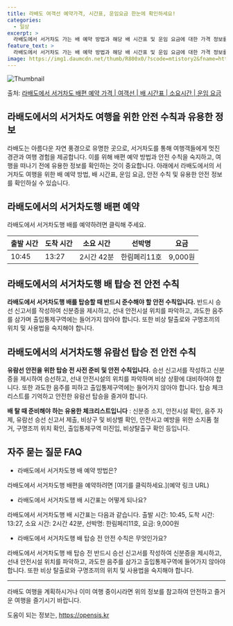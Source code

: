 ```yaml
---
title: 라배도 여객선 예약가격, 시간표, 운임요금 한눈에 확인하세요!
categories:
  - 일상
excerpt: >
  라배도에서 서거차도 가는 배 예약 방법과 해당 배 시간표 및 운임 요금에 대한 가격 정보를 안내 드리겠습니다. 안전하고 재밋는 서거차도행 여행을 위해 아래 정보 참고하시기 바랍니다. 서거차도행 배편 예약하기 👈 클릭라배도에서 서거차도행 배 시간표출발 시간도착 시간소요 시간선박명요금10:4513:272시간 42분한림페리11호9,000원서거차도행 배편 예약하기 👈 클릭라배도에서 서거차도행 여객선 탑승 시 이용수칙중요한 내용: 라배도에서 서거차도행 배를 탑승할 때 반드시 준수해아 할 이용수칙 1) 라배도에서 서거차도행 배 출항시간을 확인한다. 2) 출항 시간이 가까울수록 미리 매표소로 가서 충분한 여유시간을 확보한다. 3) 선박에 탑승한 후, 차와 사람들이 내리고 나서 탑승한다. 4) 계단 이용 시 항상 난간..
feature_text: >
  라배도에서 서거차도 가는 배 예약 방법과 해당 배 시간표 및 운임 요금에 대한 가격 정보를 안내 드리겠습니다. 안전하고 재밋는 서거차도행 여행을 위해 아래 정보 참고하시기 바랍니다. 서거차도행 배편 예약하기 👈 클릭라배도에서 서거차도행 배 시간표출발 시간도착 시간소요 시간선박명요금10:4513:272시간 42분한림페리11호9,000원서거차도행 배편 예약하기 👈 클릭라배도에서 서거차도행 여객선 탑승 시 이용수칙중요한 내용: 라배도에서 서거차도행 배를 탑승할 때 반드시 준수해아 할 이용수칙 1) 라배도에서 서거차도행 배 출항시간을 확인한다. 2) 출항 시간이 가까울수록 미리 매표소로 가서 충분한 여유시간을 확보한다. 3) 선박에 탑승한 후, 차와 사람들이 내리고 나서 탑승한다. 4) 계단 이용 시 항상 난간..
image: https://img1.daumcdn.net/thumb/R800x0/?scode=mtistory2&fname=https%3A%2F%2Fblog.kakaocdn.net%2Fdn%2FMMF9P%2FbtsHBztSBiP%2Frm9cL3YY7yxUFvcZlK7Mkk%2Fimg.webp
---
```


![Thumbnail](https://img1.daumcdn.net/thumb/R800x0/?scode=mtistory2&fname=https%3A%2F%2Fblog.kakaocdn.net%2Fdn%2FMMF9P%2FbtsHBztSBiP%2Frm9cL3YY7yxUFvcZlK7Mkk%2Fimg.webp)

<p>출처: <a href="https://opensis.kr/entry/%EB%9D%BC%EB%B0%B0%EB%8F%84%EC%97%90%EC%84%9C-%EC%84%9C%EA%B1%B0%EC%B0%A8%EB%8F%84-%EB%B0%B0%ED%8E%B8-%EC%98%88%EC%95%BD-%EA%B0%80%EA%B2%A9-%EC%97%AC%EA%B0%9D%EC%84%A0-%EB%B0%B0-%EC%8B%9C%EA%B0%84%ED%91%9C-%EC%86%8C%EC%9A%94%EC%8B%9C%EA%B0%84-%EC%9A%B4%EC%9E%84-%EC%9A%94%EA%B8%88" rel="dofollow">라배도에서 서거차도 배편 예약 가격 | 여객선 | 배 시간표 | 소요시간 | 운임 요금</a> </p>

## 라배도에서의 서거차도 여행을 위한 안전 수칙과 유용한 정보

라배도는 아름다운 자연 풍경으로 유명한 곳으로, 서거차도를 통해 여행객들에게 멋진 경관과 여행 경험을 제공합니다. 이를 위해 배편 예약
방법과 안전 수칙을 숙지하고, 여행을 떠나기 전에 유용한 정보를 확인하는 것이 중요합니다. 아래에서 라배도에서의 서거차도 여행을 위한 배
예약 방법, 배 시간표, 운임 요금, 안전 수칙 및 유용한 안전 정보를 확인하실 수 있습니다.

## 라배도에서의 서거차도행 배편 예약

라배도에서 서거차도행 배를 예약하려면 클릭해 주세요.

**출발 시간** | **도착 시간** | **소요 시간** | **선박명** | **요금**  
---|---|---|---|---  
10:45 | 13:27 | 2시간 42분 | 한림페리11호 | 9,000원  
  
## 라배도에서의 서거차도행 배 탑승 전 안전 수칙

**라배도에서 서거차도행 배를 탑승할 때 반드시 준수해야 할 안전 수칙입니다.** 반드시 승선 신고서를 작성하여 신분증을 제시하고, 선내
안전시설 위치를 파악하고, 과도한 음주를 삼가며 출입통제구역에는 들어가지 않아야 합니다. 또한 비상 탈출로와 구명조끼의 위치 및 사용법을
숙지해야 합니다.

## 라배도에서의 서거차도행 유람선 탑승 전 안전 수칙

**유람선 안전을 위한 탑승 전 사전 준비 및 안전 수칙입니다.** 승선 신고서를 작성하고 신분증을 제시하여 승선하고, 선내 안전시설의
위치를 파악하며 비상 상황에 대비하여야 합니다. 또한 과도한 음주를 피하고 출입통제구역에는 들어가지 않아야 합니다. 탑승 체크리스트를
기억하고 안전한 유람선 탑승을 즐겨야 합니다.

**배 탈 때 준비해야 하는 유용한 체크리스트입니다** : 신분증 소지, 안전시설 확인, 음주 자제, 유람선 승선 신고서 제출, 비상구 및
비상벨 확인, 안전사고 예방을 위한 소지품 철거, 구명조끼 위치 확인, 출입통제구역 미진입, 비상탈출구 확인 등입니다.

## 자주 묻는 질문 FAQ

  * 라배도에서 서거차도행 배 예약 방법은?

라배도에서 서거차도행 배편을 예약하려면 [여기를 클릭하세요.](예약 링크 URL)

  * 라배도에서 서거차도행 배 시간표는 어떻게 되나요?

라배도에서 서거차도행 배 시간표는 다음과 같습니다. 출발 시간: 10:45, 도착 시간: 13:27, 소요 시간: 2시간 42분, 선박명:
한림페리11호, 요금: 9,000원

  * 라배도에서 서거차도행 배 탑승 전 안전 수칙은 무엇인가요?

라배도에서 서거차도행 배 탑승 전 반드시 승선 신고서를 작성하여 신분증을 제시하고, 선내 안전시설 위치를 파악하고, 과도한 음주를 삼가고
출입통제구역에 들어가지 않아야 합니다. 또한 비상 탈출로와 구명조끼의 위치 및 사용법을 숙지해야 합니다.

* * *

라배도 여행을 계획하시거나 이미 여행 중이시라면 위의 정보를 참고하여 안전하고 즐거운 여행을 즐기시기 바랍니다.

 

도움이 되는 정보는, <a href="https://opensis.kr" rel="dofollow">https://opensis.kr</a>



